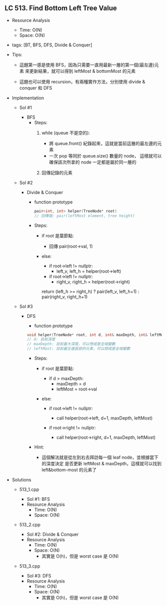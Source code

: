 ## LC 513. Find Bottom Left Tree Value
- Resource Analysis
    - Time: O(N)
    - Space: O(N)

- tags: [BT, BFS, DFS, Divide & Conquer]

- Tips: 
    - 這題第一感是使用 BFS，因為只需要一直用最新一層的第一個(最左邊)元素
      來更新結果，就可以得到 leftMost & bottomMost 的元素

    - 這題也可以使用 recursion，有兩種實作方法，分別使用 divide & conquer 和 DFS  

- Implementation
    - Sol #1 
        - BFS 
            - Steps:
                1. while (queue 不是空的):
                    - 將 queue.front() 紀錄起來，這就是當前這層的最左邊的元素
                    - 一次 pop 等同於 queue.size() 數量的 node，
                      這樣就可以確保該次所拿的 node 一定都是屬於同一層的 

                2. 回傳記錄的元素
                 
    - Sol #2
        - Divide & Conquer
            - function prototype
                ```C++
                pair<int, int> helper(TreeNode* root)
                // 回傳值: pair(leftMost element, tree height)
                ```

            - Steps:
                - if root 是葉節點:
                    - 回傳 pair(root->val, 1)
                - else:
                    - if root->left != nullptr: 
                        - left_v, left_h = helper(root->left)     
                    - if root->left != nullptr:
                        - right_v, right_h = helper(root->right) 
                    
                    return (left_h >= right_h)
                           ? pair(left_v, left_h+1) : pair(right_v, right_h+1)
    
    - Sol #3
        - DFS
            - function prototype
            ```C++
            void helper(TreeNode* root, int d, int& maxDepth, int& leftMost)
            // d: 目前深度
            // maxDepth: 目前最大深度，可以想成是全域變數
            // leftMost: 目前最左邊底部的元素，可以想成是全域變數
            ```

            - Steps:
                - if root 是葉節點:
                    - if d > maxDepth: 
                        - maxDepth = d
                        - leftMost = root->val

                - else:
                    - if root->left != nullptr:
                        - call helper(root->left, d+1, maxDepth, leftMost)
                         
                    - if root->right != nullptr:
                        - call helper(root->right, d+1, maxDepth, leftMost)
            
            - Hint: 
                - 這個解法就是從左到右去拜訪每一個 leaf node，並根據當下的深度決定
                  是否更新 leftMost & maxDepth，這樣就可以找到 left&bottom-most
                  的元素了 
                   
- Solutions
    - 513_1.cpp
        - Sol #1: BFS
        - Resource Analysis
            - Time: O(N)
            - Space: O(N)

    - 513_2.cpp
        - Sol #2: Divide & Conquer
        - Resource Analysis
            - Time: O(N)
            - Space: O(N)
                - 其實是 O(h)，但是 worst case 是 O(N)    
    
    - 513_3.cpp
        - Sol #3: DFS
        - Resource Analysis
            - Time: O(N)
            - Space: O(N)
                - 其實是 O(h)，但是 worst case 是 O(N)      